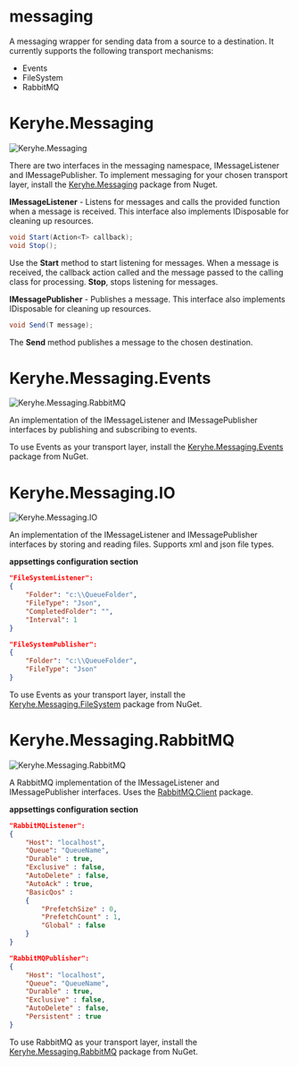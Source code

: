 # messaging

A messaging wrapper for sending data from a source to a destination. It currently supports the following transport mechanisms:

- Events
- FileSystem
- RabbitMQ

# Keryhe.Messaging

![Keryhe.Messaging](https://img.shields.io/nuget/v/Keryhe.Messaging.svg)

There are two interfaces in the messaging namespace, IMessageListener and IMessagePublisher. To implement messaging for your chosen transport layer, install the [Keryhe.Messaging](https://www.nuget.org/packages/keryhe.messaging) package from Nuget.

**IMessageListener** - Listens for messages and calls the provided function when a message is received. This interface also implements IDisposable for cleaning up resources.

```c#
void Start(Action<T> callback);
void Stop();
```

Use the **Start** method to start listening for messages. When a message is received, the callback action called and the message passed to the calling class for processing. **Stop**, stops listening for messages.

**IMessagePublisher** - Publishes a message. This interface also implements IDisposable for cleaning up resources.

```c#
void Send(T message);
```

The **Send** method publishes a message to the chosen destination. 

# Keryhe.Messaging.Events

![Keryhe.Messaging.RabbitMQ](https://img.shields.io/nuget/v/Keryhe.Messaging.Events.svg)

An implementation of the IMessageListener and IMessagePublisher interfaces by publishing and subscribing to events.

To use Events as your transport layer, install the [Keryhe.Messaging.Events](https://www.nuget.org/packages/keryhe.messaging.events) package from NuGet.

# Keryhe.Messaging.IO

![Keryhe.Messaging.IO](https://img.shields.io/nuget/v/Keryhe.Messaging.io.svg)

An implementation of the IMessageListener and IMessagePublisher interfaces by storing and reading files. Supports xml and json file types.

**appsettings configuration section**

```json
"FileSystemListener": 
{
    "Folder": "c:\\QueueFolder",
    "FileType": "Json",
    "CompletedFolder": "",
    "Interval": 1
}

"FileSystemPublisher": 
{
    "Folder": "c:\\QueueFolder",
    "FileType": "Json"
}
```

To use Events as your transport layer, install the [Keryhe.Messaging.FileSystem](https://www.nuget.org/packages/keryhe.messaging.filesystem) package from NuGet.

# Keryhe.Messaging.RabbitMQ

![Keryhe.Messaging.RabbitMQ](https://img.shields.io/nuget/v/Keryhe.Messaging.RabbitMQ.svg)

A RabbitMQ implementation of the IMessageListener and IMessagePublisher interfaces. Uses the [RabbitMQ.Client](https://www.nuget.org/packages/rabbitmq.client) package.

**appsettings configuration section**

```json
"RabbitMQListener": 
{
    "Host": "localhost",
    "Queue": "QueueName",
    "Durable" : true,
    "Exclusive" : false,
    "AutoDelete" : false,
    "AutoAck" : true,
    "BasicQos" : 
    {
        "PrefetchSize" : 0,
        "PrefetchCount" : 1,
        "Global" : false
    }
}

"RabbitMQPublisher": 
{
    "Host": "localhost",
    "Queue": "QueueName",
    "Durable" : true,
    "Exclusive" : false,
    "AutoDelete" : false,
    "Persistent" : true
}
```

To use RabbitMQ as your transport layer, install the [Keryhe.Messaging.RabbitMQ](https://www.nuget.org/packages/keryhe.messaging.rabbitmq) package from NuGet.
